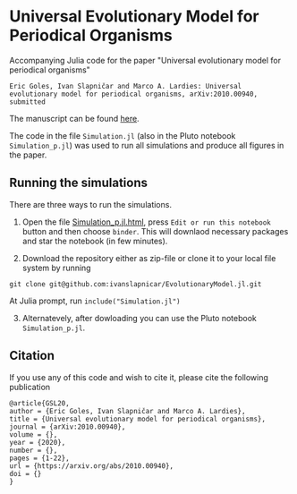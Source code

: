 # Universal Evolutionary Model for Periodical Organisms

Accompanying Julia code for the paper "Universal evolutionary model for periodical organisms"

```
Eric Goles, Ivan Slapničar and Marco A. Lardies: Universal evolutionary model for periodical organisms, arXiv:2010.00940, submitted
```

The manuscript can be found [here](https://arxiv.org/abs/2010.00940).

The code in the file `Simulation.jl` (also in the Pluto notebook `Simulation_p.jl`) was used to run all simulations and produce all figures in the paper.

## Running the simulations
There are three ways to run the simulations.

1. Open the file [Simulation_p.jl.html](https://ivanslapnicar.github.io/EvolutionaryModel.jl/Simulation_p.jl.html),  press `Edit or run this notebook` button and then choose `binder`. This will downlaod necessary packages and star the notebook (in few minutes).

2. Download the repository either as zip-file or clone it to your local file system by running
```
git clone git@github.com:ivanslapnicar/EvolutionaryModel.jl.git
```
At Julia prompt, run
`include("Simulation.jl")`

3. Alternatevely, after dowloading you can use the Pluto notebook `Simulation_p.jl`.

## Citation

If you use any of this code and wish to cite it, please cite the following publication
```
@article{GSL20,
author = {Eric Goles, Ivan Slapničar and Marco A. Lardies},
title = {Universal evolutionary model for periodical organisms},
journal = {arXiv:2010.00940},
volume = {},
year = {2020},
number = {},
pages = {1-22},
url = {https://arxiv.org/abs/2010.00940},
doi = {}
}
```

